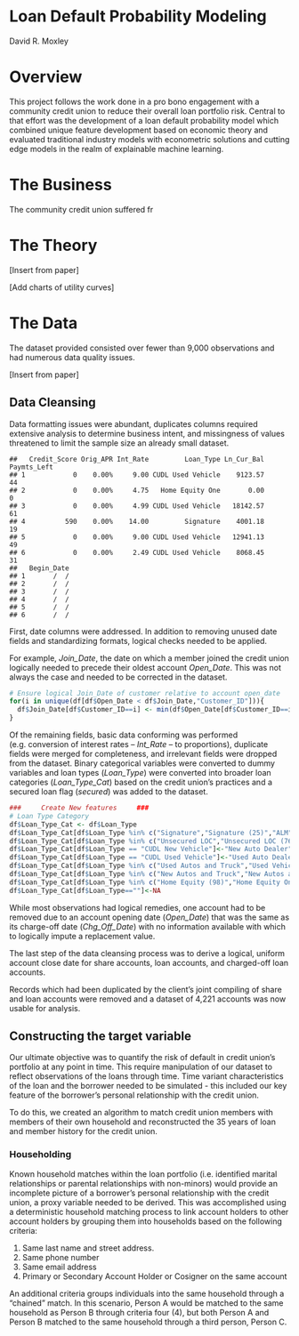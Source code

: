 Loan Default Probability Modeling
================
David R. Moxley

# Overview

This project follows the work done in a pro bono engagement with a
community credit union to reduce their overall loan portfolio risk.
Central to that effort was the development of a loan default probability
model which combined unique feature development based on economic theory
and evaluated traditional industry models with econometric solutions and
cutting edge models in the realm of explainable machine learning.

# The Business

The community credit union suffered fr

# The Theory

\[Insert from paper\]

\[Add charts of utility curves\]

# The Data

The dataset provided consisted over fewer than 9,000 observations and
had numerous data quality issues.

\[Insert from paper\]

## Data Cleansing

Data formatting issues were abundant, duplicates columns required
extensive analysis to determine business intent, and missingness of
values threatened to limit the sample size an already small
    dataset.

    ##   Credit_Score Orig_APR Int_Rate         Loan_Type Ln_Cur_Bal Paymts_Left
    ## 1            0    0.00%     9.00 CUDL Used Vehicle    9123.57          44
    ## 2            0    0.00%     4.75   Home Equity One       0.00           0
    ## 3            0    0.00%     4.99 CUDL Used Vehicle   18142.57          61
    ## 4          590    0.00%    14.00         Signature    4001.18          19
    ## 5            0    0.00%     9.00 CUDL Used Vehicle   12941.13          49
    ## 6            0    0.00%     2.49 CUDL Used Vehicle    8068.45          31
    ##   Begin_Date
    ## 1       /  /
    ## 2       /  /
    ## 3       /  /
    ## 4       /  /
    ## 5       /  /
    ## 6       /  /

First, date columns were addressed. In addition to removing unused date
fields and standardizing formats, logical checks needed to be applied.

For example, *Join\_Date*, the date on which a member joined the credit
union logically needed to precede their oldest account *Open\_Date*.
This was not always the case and needed to be corrected in the dataset.

``` r
# Ensure logical Join_Date of customer relative to account open_date
for(i in unique(df[df$Open_Date < df$Join_Date,"Customer_ID"])){
  df$Join_Date[df$Customer_ID==i] <- min(df$Open_Date[df$Customer_ID==i],na.rm=TRUE)
}
```

Of the remaining fields, basic data conforming was performed
(e.g. conversion of interest rates – *Int\_Rate* – to proportions),
duplicate fields were merged for completeness, and irrelevant fields
were dropped from the dataset. Binary categorical variables were
converted to dummy variables and loan types (*Loan\_Type*) were
converted into broader loan categories (*Loan\_Type\_Cat*) based on the
credit union’s practices and a secured loan flag (*secured*) was added
to the dataset.

``` r
###     Create New features     ###
# Loan Type Category
df$Loan_Type_Cat <- df$Loan_Type
df$Loan_Type_Cat[df$Loan_Type %in% c("Signature","Signature (25)","ALM")]<-"Unsecured"
df$Loan_Type_Cat[df$Loan_Type %in% c("Unsecured LOC","Unsecured LOC (76)","Promotional LOC")]<-"LOC"
df$Loan_Type_Cat[df$Loan_Type == "CUDL New Vehicle"]<-"New Auto Dealer"
df$Loan_Type_Cat[df$Loan_Type == "CUDL Used Vehicle"]<-"Used Auto Dealer"
df$Loan_Type_Cat[df$Loan_Type %in% c("Used Autos and Truck","Used Vehicle (28)","Rate Recapture Pgrm")]<-"Used Auto In House"
df$Loan_Type_Cat[df$Loan_Type %in% c("New Autos and Truck","New Autos and Trucks","New Vehicle (27)")]<-"New Auto In House"
df$Loan_Type_Cat[df$Loan_Type %in% c("Home Equity (98)","Home Equity One")]<-"HELOC"
df$Loan_Type_Cat[df$Loan_Type==""]<-NA
```

While most observations had logical remedies, one account had to be
removed due to an account opening date (*Open\_Date*) that was the same
as its charge-off date (*Chg\_Off\_Date*) with no information available
with which to logically impute a replacement value.

The last step of the data cleansing process was to derive a logical,
uniform account close date for share accounts, loan accounts, and
charged-off loan accounts.

Records which had been duplicated by the client’s joint compiling of
share and loan accounts were removed and a dataset of 4,221 accounts was
now usable for analysis.

## Constructing the target variable

Our ultimate objective was to quantify the risk of default in credit
union’s portfolio at any point in time. This require manipulation of our
dataset to reflect observations of the loans through time. Time variant
characteristics of the loan and the borrower needed to be simulated -
this included our key feature of the borrower’s personal relationship
with the credit union.

To do this, we created an algorithm to match credit union members with
members of their own household and reconstructed the 35 years of loan
and member history for the credit union.

### Householding

Known household matches within the loan portfolio (i.e. identified
marital relationships or parental relationships with non-minors) would
provide an incomplete picture of a borrower’s personal relationship with
the credit union, a proxy variable needed to be derived. This was
accomplished using a deterministic household matching process to link
account holders to other account holders by grouping them into
households based on the following criteria:

1)  Same last name and street address.
2)  Same phone number
3)  Same email address
4)  Primary or Secondary Account Holder or Cosigner on the same account

An additional criteria groups individuals into the same household
through a “chained” match. In this scenario, Person A would be matched
to the same household as Person B through criteria four (4), but both
Person A and Person B matched to the same household through a third
person, Person C.
